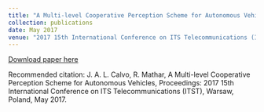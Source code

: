 ```yaml
---
title: "A Multi-level Cooperative Perception Scheme for Autonomous Vehicless"
collection: publications
date: May 2017
venue: "2017 15th International Conference on ITS Telecommunications (ITST)"
---
```


[Download paper here](http://JoseALeon.github.io/files/ITST17Paper.pdf)

Recommended citation: J. A. L. Calvo, R. Mathar, A Multi-level Cooperative Perception Scheme for Autonomous Vehicles, Proceedings: 2017 15th International Conference on ITS Telecommunications (ITST), Warsaw, Poland, May 2017.